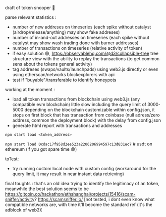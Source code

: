 draft of token snooper 🐶

parse relevant statistics : 
- number of new addreses on timeseries (each spike without catalyst (airdrop/release/anything) may show fake addreses)
- number of in-and-out addresses on timeseries (each spike without catalyst may show wash trading done with burner addresses)
- number of transactions on timeseries (relative activity of token)
- if easy solution 😅, https://observablehq.com/@d3/collapsible-tree tree structure view with the ability to replay the transactions (to get common sens about the tokens general activity)
- tag addreses (swaps/vaults/launchpads) using web3.js directly or even using etherscan/networks blockexplorers with api
- test if "buyable"/transferable to identify honeypots


working at the moment :
- load all token transactions from blockchain using web3.js (any compatible evm blockchain) little slow including the query limit of 3000-5000 depending on the blockchain customizable within config.json, it stops on first block that has transaction from coinbase (null adress/zero address, common the deployment block) with the delay from config.json
- generate html report with transactions and addresses


``` npm start load <token_address> ```

``` npm start load 0xdac17f958d2ee523a2206206994597c13d831ec7 ``` # usdt on ethereum (if you got spare time 😅)


toTest: 
- try running custom local node with custom config (workaround for the query limit, it may result in near instant data retrieving)


final toughts : that's an old idea trying to identify the legitimacy of an token, meanwhile the best solution seems to be https://gitcoin.co/hackathon/ethshanghai/projects/15416/scam-sniffer/activity? https://scamsniffer.io/ [not tested, i dont even know what compatible networks are, with time it'll become the standard ref (it's the adblock of web3)]
